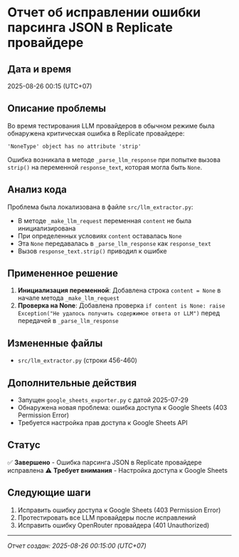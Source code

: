 # Отчет об исправлении ошибки парсинга JSON в Replicate провайдере

## Дата и время
2025-08-26 00:15 (UTC+07)

## Описание проблемы
Во время тестирования LLM провайдеров в обычном режиме была обнаружена критическая ошибка в Replicate провайдере:
```
'NoneType' object has no attribute 'strip'
```

Ошибка возникала в методе `_parse_llm_response` при попытке вызова `strip()` на переменной `response_text`, которая могла быть `None`.

## Анализ кода
Проблема была локализована в файле `src/llm_extractor.py`:
- В методе `_make_llm_request` переменная `content` не была инициализирована
- При определенных условиях `content` оставалась `None`
- Эта `None` передавалась в `_parse_llm_response` как `response_text`
- Вызов `response_text.strip()` приводил к ошибке

## Примененное решение
1. **Инициализация переменной**: Добавлена строка `content = None` в начале метода `_make_llm_request`
2. **Проверка на None**: Добавлена проверка `if content is None: raise Exception("Не удалось получить содержимое ответа от LLM")` перед передачей в `_parse_llm_response`

## Измененные файлы
- `src/llm_extractor.py` (строки 456-460)

## Дополнительные действия
- Запущен `google_sheets_exporter.py` с датой 2025-07-29
- Обнаружена новая проблема: ошибка доступа к Google Sheets (403 Permission Error)
- Требуется настройка прав доступа к Google Sheets API

## Статус
✅ **Завершено** - Ошибка парсинга JSON в Replicate провайдере исправлена
⚠️ **Требует внимания** - Настройка доступа к Google Sheets

## Следующие шаги
1. Исправить ошибку доступа к Google Sheets (403 Permission Error)
2. Протестировать все LLM провайдеры после исправлений
3. Исправить ошибку OpenRouter провайдера (401 Unauthorized)

---
*Отчет создан: 2025-08-26 00:15:00 (UTC+07)*